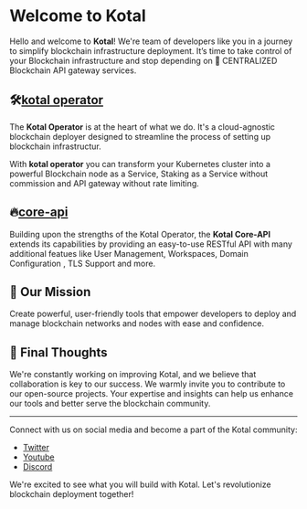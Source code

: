 # Welcome to Kotal
Hello and welcome to **Kotal**! We're team of developers like you in a journey to simplify blockchain infrastructure deployment.
It’s time to take control of your Blockchain infrastructure and stop depending on 💩 CENTRALIZED Blockchain API gateway services.

## :hammer_and_wrench:[kotal operator](https://github.com/kotalco/kotal)
The **Kotal Operator** is at the heart of what we do. It's a cloud-agnostic blockchain deployer designed to streamline the process of setting up blockchain infrastructur.

With **kotal operator** you can transform your Kubernetes cluster into a powerful Blockchain node as a Service, Staking as a Service without commission and API gateway without rate limiting.


## :fire:[core-api](https://github.com/kotalco/core-api)
Building upon the strengths of the Kotal Operator, the **Kotal Core-API** extends its capabilities by providing an easy-to-use RESTful API
with many additional featues like User Management, Workspaces, Domain Configuration , TLS Support and more.


## 🎯 Our Mission
Create powerful, user-friendly tools that empower developers to deploy and manage blockchain networks and nodes with ease and confidence.

## 🤔 Final Thoughts

We're constantly working on improving Kotal, and we believe that collaboration is key to our success. We warmly invite you to contribute to our open-source projects. Your expertise and insights can help us enhance our tools and better serve the blockchain community.

___
Connect with us on social media and become a part of the Kotal community:

- [Twitter](https://twitter.com/kotalco)
- [Youtube](https://www.youtube.com/@kotalco)
- [Discord](https://discord.com/invite/kTxy4SA)

We're excited to see what you will build with Kotal. Let's revolutionize blockchain deployment together!
